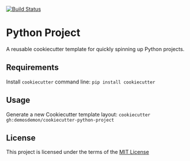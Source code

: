[![Build Status](https://travis-ci.com/demosdemon/cookiecutter-python-project.svg?branch=master)](https://travis-ci.com/demosdemon/cookiecutter-python-project)

# Python Project

A reusable cookiecutter template for quickly spinning up Python projects.

## Requirements

Install `cookiecutter` command line: `pip install cookiecutter`

## Usage

Generate a new Cookiecutter template layout: `cookiecutter gh:demosdemon/cookiecutter-python-project`

## License

This project is licensed under the terms of the [MIT License](/LICENSE)
